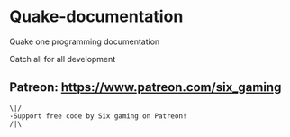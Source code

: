 # Quake-documentation
Quake one programming documentation

Catch all for all development

## Patreon: https://www.patreon.com/six_gaming

```
\|/
-Support free code by Six gaming on Patreon!
/|\
```
